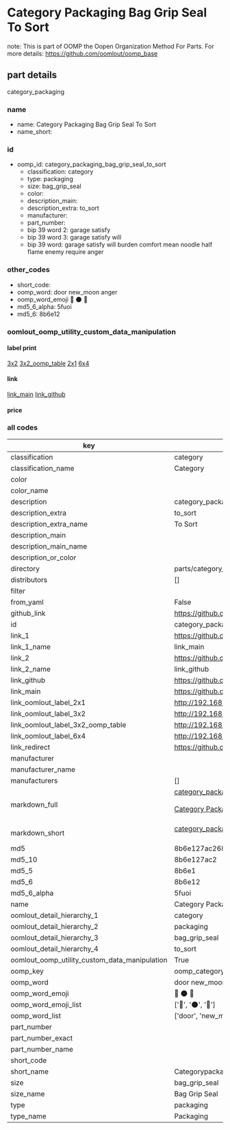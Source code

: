 # Category Packaging Bag Grip Seal To Sort  

note: This is part of OOMP the Oopen Organization Method For Parts. For more details: https://github.com/oomlout/oomp_base

##  part details
  



category_packaging



### name
* name: Category Packaging Bag Grip Seal To Sort
* name_short: 
### id
* oomp_id: category_packaging_bag_grip_seal_to_sort
  * classification: category
  * type: packaging
  * size: bag_grip_seal
  * color: 
  * description_main: 
  * description_extra: to_sort
  * manufacturer: 
  * part_number: 
  * bip 39 word 2: garage satisfy
  * bip 39 word 3: garage satisfy will
  * bip 39 word: garage satisfy will burden comfort mean noodle half flame enemy require anger

### other_codes
* short_code: 
* oomp_word: door new_moon anger
* oomp_word_emoji :door: :new_moon: :anger:
* md5_6_alpha: 5fuoi
* md5_6: 8b6e12






### oomlout_oomp_utility_custom_data_manipulation
#### label print
[3x2](http://192.168.1.245:1112/?label=oomp%205fuoi)
[3x2_oomp_table](http://192.168.1.108:1112/?label=oomp%205fuoi)
[2x1](http://192.168.1.242:1112/?label=oomp%205fuoi)
[6x4](http://192.168.1.55:1112/?label=oomp%205fuoi)    

#### link

[link_main](https://github.com/oomlout/oomlout_oomp_version_1_messy/tree/main/parts/category_packaging_bag_grip_seal_to_sort) [link_github](https://github.com/oomlout/oomlout_oomp_version_1_messy/tree/main/parts/category_packaging_bag_grip_seal_to_sort)                             

#### price







### all codes 
| key | value |  
| --- | --- |  
| classification | category |  
| classification_name | Category |  
| color |  |  
| color_name |  |  
| description | category_packaging |  
| description_extra | to_sort |  
| description_extra_name | To Sort |  
| description_main |  |  
| description_main_name |  |  
| description_or_color |   |  
| directory | parts/category_packaging_bag_grip_seal_to_sort |  
| distributors | [] |  
| filter |  |  
| from_yaml | False |  
| github_link | https://github.com/oomlout/oomlout_oomp_part_src/tree/main/parts/category_packaging_bag_grip_seal_to_sort |  
| id | category_packaging_bag_grip_seal_to_sort |  
| link_1 | https://github.com/oomlout/oomlout_oomp_version_1_messy/tree/main/parts/category_packaging_bag_grip_seal_to_sort |  
| link_1_name | link_main |  
| link_2 | https://github.com/oomlout/oomlout_oomp_version_1_messy/tree/main/parts/category_packaging_bag_grip_seal_to_sort |  
| link_2_name | link_github |  
| link_github | https://github.com/oomlout/oomlout_oomp_version_1_messy/tree/main/parts/category_packaging_bag_grip_seal_to_sort |  
| link_main | https://github.com/oomlout/oomlout_oomp_version_1_messy/tree/main/parts/category_packaging_bag_grip_seal_to_sort |  
| link_oomlout_label_2x1 | http://192.168.1.242:1112/?label=oomp%205fuoi |  
| link_oomlout_label_3x2 | http://192.168.1.245:1112/?label=oomp%205fuoi |  
| link_oomlout_label_3x2_oomp_table | http://192.168.1.108:1112/?label=oomp%205fuoi |  
| link_oomlout_label_6x4 | http://192.168.1.55:1112/?label=oomp%205fuoi |  
| link_redirect | https://github.com/oomlout/oomlout_oomp_version_1_messy/tree/main/parts/category_packaging_bag_grip_seal_to_sort |  
| manufacturer |  |  
| manufacturer_name |  |  
| manufacturers | [] |  
| markdown_full | [category_packaging_bag_grip_seal_to_sort](none)<br>[](none)<br>[Category Packaging Bag Grip Seal To Sort](none)<br><br> |  
| markdown_short | [category_packaging_bag_grip_seal_to_sort](none)<br><br> |  
| md5 | 8b6e127ac26872c2271711e9f66fd2fb |  
| md5_10 | 8b6e127ac2 |  
| md5_5 | 8b6e1 |  
| md5_6 | 8b6e12 |  
| md5_6_alpha | 5fuoi |  
| name | Category Packaging Bag Grip Seal To Sort |  
| oomlout_detail_hierarchy_1 | category |  
| oomlout_detail_hierarchy_2 | packaging |  
| oomlout_detail_hierarchy_3 | bag_grip_seal |  
| oomlout_detail_hierarchy_4 | to_sort |  
| oomlout_oomp_utility_custom_data_manipulation | True |  
| oomp_key | oomp_category_packaging_bag_grip_seal_to_sort |  
| oomp_word | door new_moon anger |  
| oomp_word_emoji | :door: :new_moon: :anger: |  
| oomp_word_emoji_list | [':door:', ':new_moon:', ':anger:'] |  
| oomp_word_list | ['door', 'new_moon', 'anger'] |  
| part_number |  |  
| part_number_exact |  |  
| part_number_name |  |  
| short_code |  |  
| short_name | Categorypackaging |  
| size | bag_grip_seal |  
| size_name | Bag Grip Seal |  
| type | packaging |  
| type_name | Packaging |  
